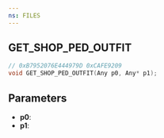 ```yaml
---
ns: FILES
---
```

## GET_SHOP_PED_OUTFIT

```c
// 0xB7952076E444979D 0xCAFE9209
void GET_SHOP_PED_OUTFIT(Any p0, Any* p1);
```


## Parameters
* **p0**: 
* **p1**: 

